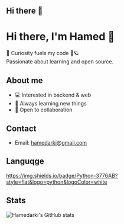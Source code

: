 ## Hi there 👋
# Hi there, I'm Hamed 👋

🚀 Curiosity fuels my code 🌌🪐  
Passionate about learning and open source.

## About me
- 💻 Interested in backend & web
- 🌱 Always learning new things
- 🤝 Open to collaboration

## Contact
- Email: hamedarki@gmail.com

## Languqge 
https://img.shields.io/badge/Python-3776AB?style=flat&logo=python&logoColor=white

## Stats
![Hamedarki's GitHub stats](https://github-readme-stats.vercel.app/api?username=Hamedarki&show_icons=true)


